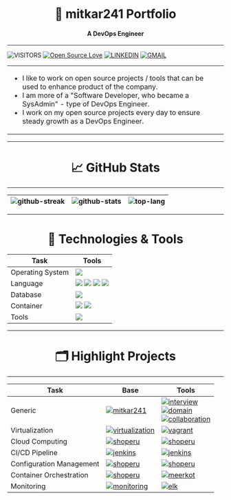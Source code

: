 <h1 align="center">
  👋 mitkar241 Portfolio
</h1>
<h4 align="center">
  A DevOps Engineer
</h4>

---

![VISITORS](https://komarev.com/ghpvc/?username=mitkar241&label=VISITORS&color=0e75b6&style=flat)
[![Open Source Love](https://badges.frapsoft.com/os/v1/open-source.svg?v=102)](https://github.com/ellerbrock/open-source-badge/)
[![LINKEDIN](https://img.shields.io/badge/LinkedIn-0077B5?style=for-the-badge&logo=linkedin&logoColor=white)](https://www.linkedin.com/in/mitkar241)
[![GMAIL](https://img.shields.io/badge/Gmail-D14836?style=for-the-badge&logo=gmail&logoColor=white)](mailto:raktimhalder241@gmail.com)

<table>
  <tr>
    <td>
      <ul>
        <li>I like to work on open source projects / tools that can be used to enhance product of the company.</li>
        <li>I am more of a "Software Developer, who became a SysAdmin" - type of DevOps Engineer.</li>
        <li>I work on my open source projects every day to ensure steady growth as a DevOps Engineer.</li>
      </ul>
    </td>
  </tr>
</table>

---

<h1 align="center">
  &#x1f4c8; GitHub Stats
</h1>

---

| ![github-streak](https://github-readme-streak-stats.herokuapp.com/?user=mitkar241) | ![github-stats](https://github-readme-stats.vercel.app/api?username=mitkar241&show_icons=true&locale=en) | ![top-lang](https://github-readme-stats.vercel.app/api/top-langs?username=mitkar241&show_icons=true&locale=en&layout=compact) |
| --- | --- | --- |

---

<h1 align="center">
  🔧 Technologies & Tools
</h1>

| Task | Tools |
| --- | --- |
| Operating System | ![](https://img.shields.io/badge/OS-Linux-informational?style=flat&logo=linux&logoColor=white&color=6aa6f8) |
| Language | ![](https://img.shields.io/badge/Code-Python-informational?style=flat&logo=python&logoColor=white&color=6aa6f8) ![](https://img.shields.io/badge/Code-Golang-informational?style=flat&logo=go&logoColor=white&color=6aa6f8) ![](https://img.shields.io/badge/Code-JavaScript-informational?style=flat&logo=javascript&logoColor=white&color=6aa6f8) ![](https://img.shields.io/badge/Shell-Bash-informational?style=flat&logo=gnu-bash&logoColor=white&color=6aa6f8) |
| Database | ![](https://img.shields.io/badge/Tools-PostgreSQL-informational?style=flat&logo=postgresql&logoColor=white&color=6aa6f8) |
| Container | ![](https://img.shields.io/badge/Tools-Docker-informational?style=flat&logo=docker&logoColor=white&color=6aa6f8) ![](https://img.shields.io/badge/Tools-Kubernetes-informational?style=flat&logo=kubernetes&logoColor=white&color=6aa6f8) |
| Tools | ![](https://img.shields.io/badge/Editor-VS_Code-informational?style=flat&logo=visual-studio-code&logoColor=white&color=6aa6f8) |

---

<h1 align="center">
  🗂️ Highlight Projects
</h1>

---

| Task | Base | Tools |
| --- | --- | --- |
| Generic | <a href="https://github.com/mitkar241/mitkar241"><img align="center" src="https://github-readme-stats.vercel.app/api/pin/?username=mitkar241&repo=mitkar241&show_icons=true&line_height=27&title_color=6aa6f8&text_color=8a919a&icon_color=6aa6f8&bg_color=22272e" alt="mitkar241" /></a> | <a href="https://github.com/mitkar241/interview"><img align="center" src="https://github-readme-stats.vercel.app/api/pin/?username=mitkar241&repo=interview&show_icons=true&line_height=27&title_color=6aa6f8&text_color=8a919a&icon_color=6aa6f8&bg_color=22272e" alt="interview" /></a> <br> <a href="https://github.com/mitkar241/domain"><img align="center" src="https://github-readme-stats.vercel.app/api/pin/?username=mitkar241&repo=domain&show_icons=true&line_height=27&title_color=6aa6f8&text_color=8a919a&icon_color=6aa6f8&bg_color=22272e" alt="domain" /></a> <br> <a href="https://github.com/mitkar241/collaboration"><img align="center" src="https://github-readme-stats.vercel.app/api/pin/?username=mitkar241&repo=collaboration&show_icons=true&line_height=27&title_color=6aa6f8&text_color=8a919a&icon_color=6aa6f8&bg_color=22272e" alt="collaboration" /></a> |
| Virtualization | <a href="https://github.com/mitkar241/virtualization"><img align="center" src="https://github-readme-stats.vercel.app/api/pin/?username=mitkar241&repo=virtualization&show_icons=true&line_height=27&title_color=6aa6f8&text_color=8a919a&icon_color=6aa6f8&bg_color=22272e" alt="virtualization" /></a> | <a href="https://github.com/mitkar241/vagrant"><img align="center" src="https://github-readme-stats.vercel.app/api/pin/?username=mitkar241&repo=vagrant&show_icons=true&line_height=27&title_color=6aa6f8&text_color=8a919a&icon_color=6aa6f8&bg_color=22272e" alt="vagrant" /></a> |
| Cloud Computing | <a href="https://github.com/mitkar241/cloud-computing"><img align="center" src="https://github-readme-stats.vercel.app/api/pin/?username=mitkar241&repo=cloud-computing&show_icons=true&line_height=27&title_color=6aa6f8&text_color=8a919a&icon_color=6aa6f8&bg_color=22272e" alt="shoperu" /></a> | <a href="https://github.com/mitkar241/terraform"><img align="center" src="https://github-readme-stats.vercel.app/api/pin/?username=mitkar241&repo=terraform&show_icons=true&line_height=27&title_color=6aa6f8&text_color=8a919a&icon_color=6aa6f8&bg_color=22272e" alt="shoperu" /></a> |
| CI/CD Pipeline | <a href="https://github.com/mitkar241/pipeline"><img align="center" src="https://github-readme-stats.vercel.app/api/pin/?username=mitkar241&repo=pipeline&show_icons=true&line_height=27&title_color=6aa6f8&text_color=8a919a&icon_color=6aa6f8&bg_color=22272e" alt="jenkins" /></a> | <a href="https://github.com/mitkar241/jenkins"><img align="center" src="https://github-readme-stats.vercel.app/api/pin/?username=mitkar241&repo=jenkins&show_icons=true&line_height=27&title_color=6aa6f8&text_color=8a919a&icon_color=6aa6f8&bg_color=22272e" alt="jenkins" /></a> |
| Configuration Management | <a href="https://github.com/mitkar241/config-management"><img align="center" src="https://github-readme-stats.vercel.app/api/pin/?username=mitkar241&repo=config-management&show_icons=true&line_height=27&title_color=6aa6f8&text_color=8a919a&icon_color=6aa6f8&bg_color=22272e" alt="shoperu" /></a> | <a href="https://github.com/mitkar241/ansible"><img align="center" src="https://github-readme-stats.vercel.app/api/pin/?username=mitkar241&repo=ansible&show_icons=true&line_height=27&title_color=6aa6f8&text_color=8a919a&icon_color=6aa6f8&bg_color=22272e" alt="shoperu" /></a> |
| Container Orchestration | <a href="https://github.com/mitkar241/container-orchestration"><img align="center" src="https://github-readme-stats.vercel.app/api/pin/?username=mitkar241&repo=container-orchestration&show_icons=true&line_height=27&title_color=6aa6f8&text_color=8a919a&icon_color=6aa6f8&bg_color=22272e" alt="shoperu" /></a> | <a href="https://github.com/mitkar241/kubernetes"><img align="center" src="https://github-readme-stats.vercel.app/api/pin/?username=mitkar241&repo=kubernetes&show_icons=true&line_height=27&title_color=6aa6f8&text_color=8a919a&icon_color=6aa6f8&bg_color=22272e" alt="meerkot" /></a> |
| Monitoring | <a href="https://github.com/mitkar241/monitoring"><img align="center" src="https://github-readme-stats.vercel.app/api/pin/?username=mitkar241&repo=monitoring&show_icons=true&line_height=27&title_color=6aa6f8&text_color=8a919a&icon_color=6aa6f8&bg_color=22272e" alt="monitoring" /></a> | <a href="https://github.com/mitkar241/elk"><img align="center" src="https://github-readme-stats.vercel.app/api/pin/?username=mitkar241&repo=elk&show_icons=true&line_height=27&title_color=6aa6f8&text_color=8a919a&icon_color=6aa6f8&bg_color=22272e" alt="elk" /></a> |
